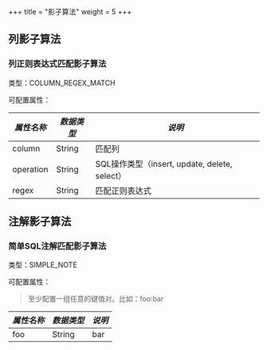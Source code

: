 +++
title = "影子算法"
weight = 5
+++

## 列影子算法

### 列正则表达式匹配影子算法

类型：COLUMN_REGEX_MATCH

可配置属性：

| *属性名称*      | *数据类型* | *说明*  |
| -------------- | --------- | ------- |
| column         | String    | 匹配列 |
| operation      | String    | SQL操作类型（insert, update, delete, select） |
| regex          | String    | 匹配正则表达式 |

## 注解影子算法

### 简单SQL注解匹配影子算法

类型：SIMPLE_NOTE

可配置属性：

> 至少配置一组任意的键值对。比如：foo:bar

| *属性名称*        | *数据类型*  | *说明*     |
| --------------  | ---------  | --------- |
| foo             | String     | bar       |
